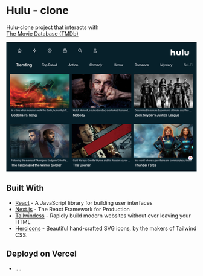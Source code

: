 # Hulu - clone

Hulu-clone project that interacts with  
[The Movie Database (TMDb)](https://www.themoviedb.org)

![Hulu-clone](hulu.png)

## Built With

- [React](https://reactjs.org/) - A JavaScript library for building user interfaces
- [Next.js](https://nextjs.org/) - The React Framework for Production
- [Tailwindcss](https://tailwindcss.com/) - Rapidly build modern websites without ever leaving your HTML
- [Heroicons](https://heroicons.com/) - Beautiful hand-crafted SVG icons,
  by the makers of Tailwind CSS.

## Deployd on Vercel

- ....
